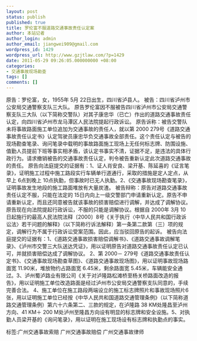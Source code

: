 ```yaml
---
layout: post
status: publish
published: true
title: 罗伦富不服道路交通事故责任认定案
author: 本站记者
author_login: admin
author_email: jiangwei909@gmail.com
wordpress_id: 1429
wordpress_url: http://www.gzjtlaw.com/?p=1429
date: 2011-05-29 09:26:05.000000000 +08:00
categories:
- 交通事故现场勘查
tags: []
comments: []
---
```

原告：罗伦富，女，1955年 5月 22日出生，四川省泸县人。 被告：四川省泸州市公安局交通警察支队三大队。 原告罗伦富因不服被告四川省泸州市公安局交通警察支队三大队（以下简称交警队）对其子康忠华（已亡）作出的道路交通事故责任认定，向四川省泸州市龙马潭区人民法院提起行政诉讼。 原告诉称：被告交警队未将事故路面施工单位追加为交通事故的责任人，就以第 2000 279号《道路交通事故责任认定书》认定驾驶员康忠华负交通事故全部责任。这个责任认定与被告的现场勘查笔录、询问笔录中载明的事故路面施工现场上无任何标志牌、防围设施、值勤人员提前下班等事实相矛盾，该认定书事实不清，证据不足，是违法的具体行政行为。请求撤销被告的交通事故责任认定，判令被告重新认定此次道路交通事故的责任。 原告向法庭提交的证据有：1、证人肖安良、梁开基、陈延喜的《证言笔录》，证明施工过程中施工路段实行车辆单行道通行，采取的措施是定人定点，从早上 6点到晚上 10点执勤，但事故时已无人执勤。2、《交通事故现场勘查笔录》，证明事故发生地段的施工路面堆放有大量炭渣。 被告辩称：原告对道路交通事故责任认定不服，只能在法定的 15日内向上一级交警部门申请重新认定。原告不申请重新认定，而且还同意被告就该事故的损害赔偿进行调解，并达成了调解协议。原告现在向法院提起行政诉讼，不服的只能是调解协议。根据自 2000年 3月 10日起施行的最高人民法院法释〔2000〕8号《关于执行〈中华人民共和国行政诉讼法〉若干问题的解释》（以下简称行诉法解释）第一条第二款第（三）项的规定，调解行为不属于行政诉讼受案范围。因此，应当驳回原告的起诉。 被告向法庭提交的证据有：1、《道路交通事故损害赔偿调解书》、《道路交通事故调解笔录》、《泸州市交警三大队送达凭证》，用以证明原告对道路交通事故责任认定已认可，并就损害赔偿达成了调解协议。 2、第 2000－ 279号《道路交通事故责任认定书》、《交通事故现场勘查草图》、《道路交通事故现场图》，用以证明事故现场路面宽 11.90米，堆放物约占路面宽 6.45米，剩余路面宽 5.45米，车辆能安全通过。3、泸州蜀泸路业有限公司《关于对泸隆路松滩桥至杨关桥路面改造的报告》，用以证明施工单位改造路面是经过泸州市公安局交通警察支队同意的，手续完善合法。 4、施工单位在施工路段两端设立的施工标志牌照片和事故现场照片6张，用以证明施工单位已经按《中华人民共和国道路交通管理条例》（以下简称道路交通管理条例）第六十六条第二、三款的规定，在泸隆路 38 KM处隆昌至泸州方向、41 KM＋ 200 M处泸州至隆昌方向设有明显的标志牌和安全设施。5、对执勤人员梁开基的《询问笔录》，用以证明在施工现场设有标志牌和执勤点的事实。标签:广州交通事故索赔 广州交通事故赔偿 广州交通事故律师
